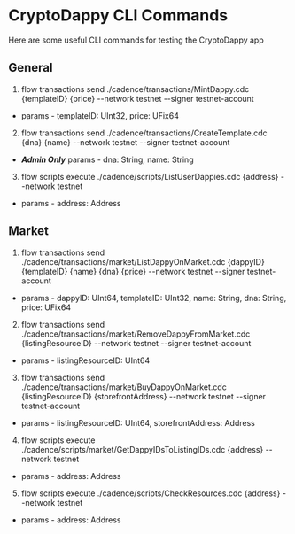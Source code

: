 # CryptoDappy CLI Commands

Here are some useful CLI commands for testing the CryptoDappy app

## General

1. flow transactions send ./cadence/transactions/MintDappy.cdc {templateID} {price} --network testnet --signer testnet-account
* params - templateID: UInt32, price: UFix64

2. flow transactions send ./cadence/transactions/CreateTemplate.cdc {dna} {name} --network testnet --signer testnet-account
* **_Admin Only_** params -  dna: String, name: String

3. flow scripts execute ./cadence/scripts/ListUserDappies.cdc {address} --network testnet
* params -  address: Address

## Market

1. flow transactions send ./cadence/transactions/market/ListDappyOnMarket.cdc {dappyID} {templateID} {name} {dna} {price} --network testnet --signer testnet-account
* params -  dappyID: UInt64, templateID: UInt32, name: String, dna: String, price: UFix64

2. flow transactions send ./cadence/transactions/market/RemoveDappyFromMarket.cdc {listingResourceID}  --network testnet --signer testnet-account
* params - listingResourceID: UInt64

3. flow transactions send ./cadence/transactions/market/BuyDappyOnMarket.cdc {listingResourceID} {storefrontAddress} --network testnet --signer testnet-account
* params -  listingResourceID: UInt64, storefrontAddress: Address

4. flow scripts execute ./cadence/scripts/market/GetDappyIDsToListingIDs.cdc {address}  --network testnet
* params -  address: Address

5. flow scripts execute ./cadence/scripts/CheckResources.cdc {address}  --network testnet
* params -  address: Address